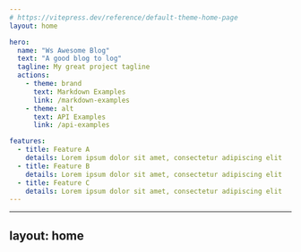 ```yaml
---
# https://vitepress.dev/reference/default-theme-home-page
layout: home

hero:
  name: "Ws Awesome Blog"
  text: "A good blog to log"
  tagline: My great project tagline
  actions:
    - theme: brand
      text: Markdown Examples
      link: /markdown-examples
    - theme: alt
      text: API Examples
      link: /api-examples

features:
  - title: Feature A
    details: Lorem ipsum dolor sit amet, consectetur adipiscing elit
  - title: Feature B
    details: Lorem ipsum dolor sit amet, consectetur adipiscing elit
  - title: Feature C
    details: Lorem ipsum dolor sit amet, consectetur adipiscing elit
---
```

---
layout: home
---